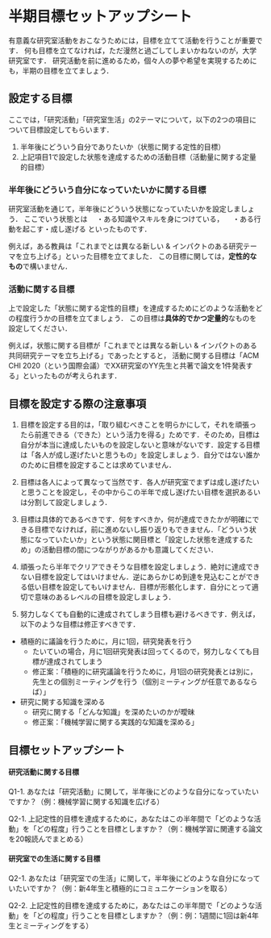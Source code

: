 # 半期目標セットアップシート

有意義な研究室活動をおこなうためには，目標を立てて活動を行うことが重要です．
何も目標を立てなければ，ただ漫然と過ごしてしまいかねないのが，大学研究室です．
研究活動を前に進めるため，個々人の夢や希望を実現するためにも，半期の目標を立てましょう．

## 設定する目標
ここでは，「研究活動」「研究室生活」の2テーマについて，以下の2つの項目について目標設定してもらいます．

1. 半年後にどういう自分でありたいか（状態に関する定性的目標）
2. 上記項目1で設定した状態を達成するための活動目標（活動量に関する定量的目標）


### 半年後にどういう自分になっていたいかに関する目標
研究室活動を通じて，半年後にどういう状態になっていたいかを設定しましょう．
ここでいう状態とは
　・ある知識やスキルを身につけている，
　・ある行動を起こす・成し遂げる
といったものです．

例えば，ある教員は「これまでとは異なる新しい & インパクトのある研究テーマを立ち上げる」といった目標を立てました．
この目標に関しては，**定性的なもの**で構いません．


### 活動に関する目標
上で設定した「状態に関する定性的目標」を達成するためにどのような活動をどの程度行うかの目標を立てましょう．
この目標は**具体的でかつ定量的**なものを設定してください．

例えば，状態に関する目標が「これまでとは異なる新しい & インパクトのある共同研究テーマを立ち上げる」であったとすると，
活動に関する目標は「ACM CHI 2020（という国際会議）でXX研究室のYY先生と共著で論文を1件発表する」といったものが考えられます．



## 目標を設定する際の注意事項
1. 目標を設定する目的は，「取り組むべきことを明らかにして，それを頑張ったら前進できる（できた）という活力を得る」ためです．そのため，目標は自分が本当に達成したいものを設定しないと意味がないです．設定する目標は「各人が成し遂げたいと思うもの」を設定しましょう．自分ではない誰かのために目標を設定することは求めていません．

2. 目標は各人によって異なって当然です．各人が研究室でまずは成し遂げたいと思うことを設定し，その中からこの半年で成し遂げたい目標を選択あるいは分割して設定しましょう．

3. 目標は具体的であるべきです．何をすべきか，何が達成できたかが明確にできる目標でなければ，前に進めないし振り返りもできません．「どういう状態になっていたいか」という状態に関目標と「設定した状態を達成するため」の活動目標の間につながりがあるかも意識してください．

4. 頑張ったら半年でクリアできそうな目標を設定しましょう．絶対に達成できない目標を設定してはいけません．逆にあらかじめ到達を見込むことができる低い目標を設定してもいけません．目標が形骸化します．自分にとって適切で意味のあるレベルの目標を設定しましょう．

5. 努力しなくても自動的に達成されてしまう目標も避けるべきです．例えば，以下のような目標は修正すべきです．
* 積極的に議論を行うために，月に1回，研究発表を行う
	* たいていの場合，月に1回研究発表は回ってくるので，努力しなくても目標が達成されてしまう
	* 修正案：「積極的に研究議論を行うために，月1回の研究発表とは別に，先生との個別ミーティングを行う（個別ミーティングが任意であるならば）」
* 研究に関する知識を深める
	* 研究に関する「どんな知識」を深めたいのかが曖昧
	* 修正案：「機械学習に関する実践的な知識を深める」


## 目標セットアップシート
#### 研究活動に関する目標
Q1-1. あなたは「研究活動」に関して，半年後にどのような自分になっていたいですか？（例：機械学習に関する知識を広げる）

Q2-1. 上記定性的目標を達成するために，あなたはこの半年間で「どのような活動」を「どの程度」行うことを目標としますか？（例：機械学習に関連する論文を20報読んでまとめる）

#### 研究室での生活に関する目標
Q2-1. あなたは「研究室での生活」に関して，半年後にどのような自分になっていたいですか？（例：新4年生と積極的にコミュニケーションを取る）

Q2-2. 上記定性的目標を達成するために，あなたはこの半年間で「どのような活動」を「どの程度」行うことを目標としますか？（例：例：1週間に1回は新4年生とミーティングをする）
